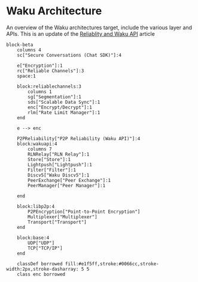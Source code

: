 # Waku Architecture

An overview of the Waku architectures target, include the various layer and APIs.
This is an update of the [Reliablity and Waku API](https://blog.waku.org/2024-06-20-message-reliability/) article

```mermaid
block-beta
    columns 4
    sc["Secure Conversations (Chat SDK)"]:4

    e["Encryption"]:1
    rc["Reliable Channels"]:3
    space:1

    block:reliablechannels:3
        columns 1
        sg["Segmentation"]:1
        sds["Scalable Data Sync"]:1
        enc["Encrypt/Decrypt"]:1
        rlm["Rate Limit Manager"]:1
    end

    e --> enc

    P2PReliability["P2P Reliability (Waku API)"]:4
    block:wakuapi:4
        columns 7
        RLNRelay["RLN Relay"]:1
        Store["Store"]:1
        Lightpush["Lightpush"]:1
        Filter["Filter"]:1
        Discv5["Waku Discv5"]:1
        PeerExchange["Peer Exchange"]:1
        PeerManager["Peer Manager"]:1

    end

    block:libp2p:4
        P2PEncryption["Point-to-Point Encryption"]
        Multiplexer["Multiplexer"]
        Transport["Transport"]
    end

    block:base:4
        UDP["UDP"]
        TCP["TCP/IP"]
    end

    classDef borrowed fill:#e1f5ff,stroke:#0066cc,stroke-width:2px,stroke-dasharray: 5 5
    class enc borrowed
```